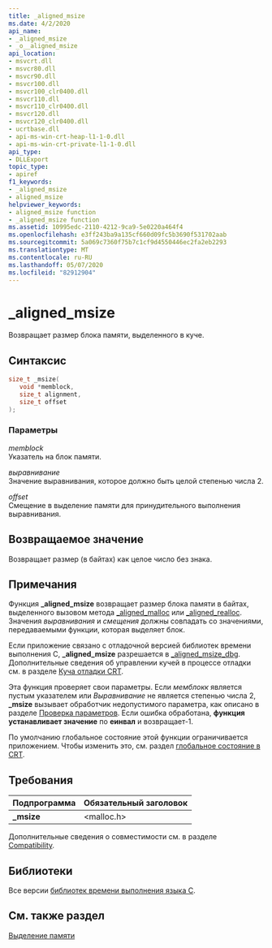 ```yaml
---
title: _aligned_msize
ms.date: 4/2/2020
api_name:
- _aligned_msize
- _o__aligned_msize
api_location:
- msvcrt.dll
- msvcr80.dll
- msvcr90.dll
- msvcr100.dll
- msvcr100_clr0400.dll
- msvcr110.dll
- msvcr110_clr0400.dll
- msvcr120.dll
- msvcr120_clr0400.dll
- ucrtbase.dll
- api-ms-win-crt-heap-l1-1-0.dll
- api-ms-win-crt-private-l1-1-0.dll
api_type:
- DLLExport
topic_type:
- apiref
f1_keywords:
- _aligned_msize
- aligned_msize
helpviewer_keywords:
- aligned_msize function
- _aligned_msize function
ms.assetid: 10995edc-2110-4212-9ca9-5e0220a464f4
ms.openlocfilehash: e3ff243ba9a135cf660d09fc5b3690f531702aab
ms.sourcegitcommit: 5a069c7360f75b7c1cf9d4550446ec2fa2eb2293
ms.translationtype: MT
ms.contentlocale: ru-RU
ms.lasthandoff: 05/07/2020
ms.locfileid: "82912904"
---
```

# <a name="_aligned_msize"></a>_aligned_msize

Возвращает размер блока памяти, выделенного в куче.

## <a name="syntax"></a>Синтаксис

```C
size_t _msize(
   void *memblock,
   size_t alignment,
   size_t offset
);
```

### <a name="parameters"></a>Параметры

*memblock*<br/>
Указатель на блок памяти.

*выравнивание*<br/>
Значение выравнивания, которое должно быть целой степенью числа 2.

*offset*<br/>
Смещение в выделение памяти для принудительного выполнения выравнивания.

## <a name="return-value"></a>Возвращаемое значение

Возвращает размер (в байтах) как целое число без знака.

## <a name="remarks"></a>Примечания

Функция **_aligned_msize** возвращает размер блока памяти в байтах, выделенного вызовом метода [_aligned_malloc](aligned-malloc.md) или [_aligned_realloc](aligned-realloc.md). Значения *выравнивания* и *смещения* должны совпадать со значениями, передаваемыми функции, которая выделяет блок.

Если приложение связано с отладочной версией библиотек времени выполнения C, **_aligned_msize** разрешается в [_aligned_msize_dbg](aligned-msize-dbg.md). Дополнительные сведения об управлении кучей в процессе отладки см. в разделе [Куча отладки CRT](/visualstudio/debugger/crt-debug-heap-details).

Эта функция проверяет свои параметры. Если *мемблокк* является пустым указателем или *Выравнивание* не является степенью числа 2, **_msize** вызывает обработчик недопустимого параметра, как описано в разделе [Проверка параметров](../../c-runtime-library/parameter-validation.md). Если ошибка обработана, **функция устанавливает значение** по **еинвал** и возвращает-1.

По умолчанию глобальное состояние этой функции ограничивается приложением. Чтобы изменить это, см. раздел [глобальное состояние в CRT](../global-state.md).

## <a name="requirements"></a>Требования

|Подпрограмма|Обязательный заголовок|
|-------------|---------------------|
|**_msize**|\<malloc.h>|

Дополнительные сведения о совместимости см. в разделе [Compatibility](../../c-runtime-library/compatibility.md).

## <a name="libraries"></a>Библиотеки

Все версии [библиотек времени выполнения языка C](../../c-runtime-library/crt-library-features.md).

## <a name="see-also"></a>См. также раздел

[Выделение памяти](../../c-runtime-library/memory-allocation.md)<br/>
